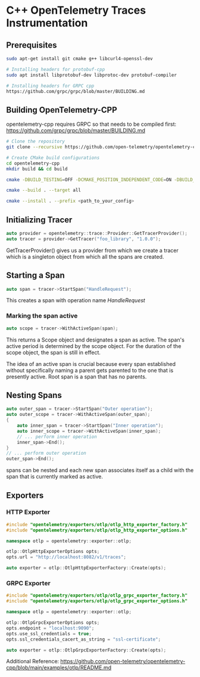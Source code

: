 # C++ OpenTelemetry Traces Instrumentation

## Prerequisites

```bash
sudo apt-get install git cmake g++ libcurl4-openssl-dev 

# Installing headers for protobuf-cpp
sudo apt install libprotobuf-dev libprotoc-dev protobuf-compiler

# Installing headers for GRPC cpp
https://github.com/grpc/grpc/blob/master/BUILDING.md
```

## Building OpenTelemetry-CPP

opentelemetry-cpp requires GRPC so that needs to be compiled first: <https://github.com/grpc/grpc/blob/master/BUILDING.md>

```bash
# Clone the repository
git clone --recursive https://github.com/open-telemetry/opentelemetry-cpp

# Create CMake build configurations
cd opentelemetry-cpp
mkdir build && cd build

cmake -DBUILD_TESTING=OFF -DCMAKE_POSITION_INDEPENDENT_CODE=ON -DBUILD_SHARED_LIBS=ON -DWITH_OTLP_GRPC=ON -DWITH_OTLP_HTTP=ON ..

cmake --build . --target all

cmake --install . --prefix <path_to_your_config>
```

## Initializing Tracer

```cpp
auto provider = opentelemetry::trace::Provider::GetTracerProvider();
auto tracer = provider->GetTracer("foo_library", "1.0.0");
```

GetTracerProvider() gives us a provider from which we create a tracer which is a singleton object from which all the spans are created.

## Starting a Span

```cpp
auto span = tracer->StartSpan("HandleRequest");
```

This creates a span with operation name *HandleRequest*

### Marking the span active

```cpp
auto scope = tracer->WithActiveSpan(span);
```

This returns a Scope object and designates a span as active. The span's active period is determined by the scope object. For the duration of the scope object, the span is still in effect.

The idea of an active span is crucial because every span established without specifically naming a parent gets parented to the one that is presently active. Root span is a span that has no parents.

## Nesting Spans

```cpp
auto outer_span = tracer->StartSpan("Outer operation");
auto outer_scope = tracer->WithActiveSpan(outer_span);
{
    auto inner_span = tracer->StartSpan("Inner operation");
    auto inner_scope = tracer->WithActiveSpan(inner_span);
    // ... perform inner operation
    inner_span->End();
}
// ... perform outer operation
outer_span->End();
```

spans can be nested and each new span associates itself as a child with the span that is currently marked as active.

## Exporters

### HTTP Exporter

```cpp
#include "opentelemetry/exporters/otlp/otlp_http_exporter_factory.h"
#include "opentelemetry/exporters/otlp/otlp_http_exporter_options.h"

namespace otlp = opentelemetry::exporter::otlp;

otlp::OtlpHttpExporterOptions opts;
opts.url = "http://localhost:8082/v1/traces";

auto exporter = otlp::OtlpHttpExporterFactory::Create(opts);
```

### GRPC Exporter

```cpp
#include "opentelemetry/exporters/otlp/otlp_grpc_exporter_factory.h"
#include "opentelemetry/exporters/otlp/otlp_grpc_exporter_options.h"

namespace otlp = opentelemetry::exporter::otlp;

otlp::OtlpGrpcExporterOptions opts;
opts.endpoint = "localhost:9090";
opts.use_ssl_credentials = true;
opts.ssl_credentials_cacert_as_string = "ssl-certificate";

auto exporter = otlp::OtlpGrpcExporterFactory::Create(opts);
```

Additional Reference: <https://github.com/open-telemetry/opentelemetry-cpp/blob/main/examples/otlp/README.md>
